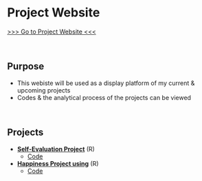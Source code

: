 # Project Website

[>>> Go to Project Website <<<](https://alin-96.github.io/)

<br>  

## Purpose
  - This webiste will be used as a display platform of my current & upcoming projects
  - Codes & the analytical process of the projects can be viewed

<br>  


## Projects
  - **[Self-Evaluation Project](https://alin-96.github.io/self_evaluation.html)** (R)
    - [Code](https://github.com/aLin-96/aLin-96.github.io/blob/main/self_main_analysis.Rmd)
  - **[Happiness Project using](https://alin-96.github.io/project_main.html)** (R)
    - [Code](https://github.com/aLin-96/aLin-96.github.io/blob/main/happiness_main.Rmd)
